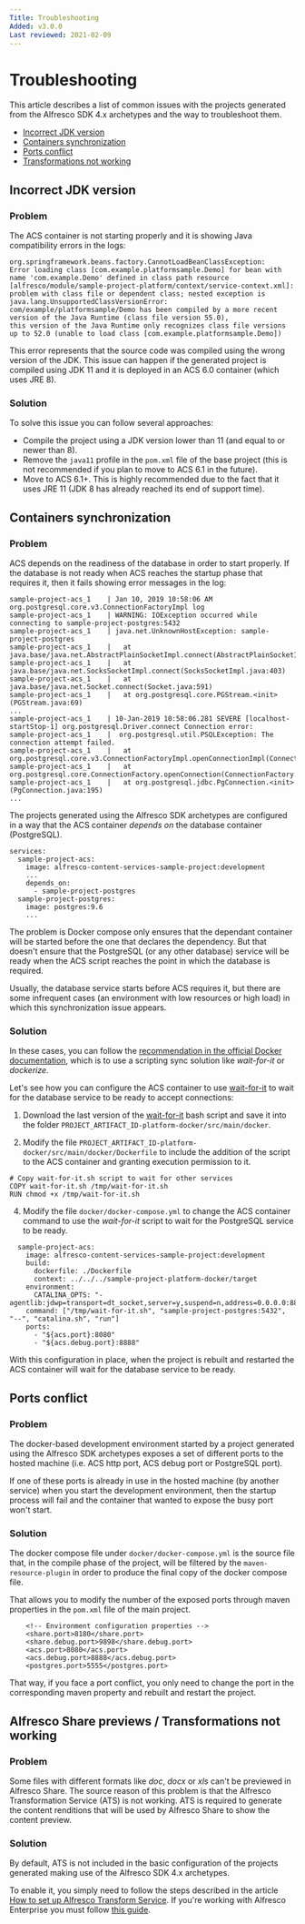 ```yaml
---
Title: Troubleshooting
Added: v3.0.0
Last reviewed: 2021-02-09
---
```

# Troubleshooting

This article describes a list of common issues with the projects generated from the Alfresco SDK 4.x archetypes and the way to troubleshoot them.

* [Incorrect JDK version](#incorrect-jdk-version)
* [Containers synchronization](#containers-synchronization)
* [Ports conflict](#ports-conflict)
* [Transformations not working](#transformations-not-working)

## Incorrect JDK version

### Problem

The ACS container is not starting properly and it is showing Java compatibility errors in the logs:

```
org.springframework.beans.factory.CannotLoadBeanClassException: 
Error loading class [com.example.platformsample.Demo] for bean with name 'com.example.Demo' defined in class path resource 
[alfresco/module/sample-project-platform/context/service-context.xml]: 
problem with class file or dependent class; nested exception is java.lang.UnsupportedClassVersionError: 
com/example/platformsample/Demo has been compiled by a more recent version of the Java Runtime (class file version 55.0), 
this version of the Java Runtime only recognizes class file versions up to 52.0 (unable to load class [com.example.platformsample.Demo])
```

This error represents that the source code was compiled using the wrong version of the JDK. This issue can happen if the generated project is compiled using 
JDK 11 and it is deployed in an ACS 6.0 container (which uses JRE 8).

### Solution

To solve this issue you can follow several approaches:
* Compile the project using a JDK version lower than 11 (and equal to or newer than 8).
* Remove the `java11` profile in the `pom.xml` file of the base project (this is not recommended if you plan to move to ACS 6.1 in the future).
* Move to ACS 6.1+. This is highly recommended due to the fact that it uses JRE 11 (JDK 8 has already reached its end of support time).

## Containers synchronization

### Problem

ACS depends on the readiness of the database in order to start properly. If the database is not ready when ACS reaches the startup phase that requires it, then
it fails showing error messages in the log:

```
sample-project-acs_1    | Jan 10, 2019 10:58:06 AM org.postgresql.core.v3.ConnectionFactoryImpl log
sample-project-acs_1    | WARNING: IOException occurred while connecting to sample-project-postgres:5432
sample-project-acs_1    | java.net.UnknownHostException: sample-project-postgres
sample-project-acs_1    | 	at java.base/java.net.AbstractPlainSocketImpl.connect(AbstractPlainSocketImpl.java:220)
sample-project-acs_1    | 	at java.base/java.net.SocksSocketImpl.connect(SocksSocketImpl.java:403)
sample-project-acs_1    | 	at java.base/java.net.Socket.connect(Socket.java:591)
sample-project-acs_1    | 	at org.postgresql.core.PGStream.<init>(PGStream.java:69)
...
sample-project-acs_1    | 10-Jan-2019 10:58:06.281 SEVERE [localhost-startStop-1] org.postgresql.Driver.connect Connection error: 
sample-project-acs_1    |  org.postgresql.util.PSQLException: The connection attempt failed.
sample-project-acs_1    | 	at org.postgresql.core.v3.ConnectionFactoryImpl.openConnectionImpl(ConnectionFactoryImpl.java:259)
sample-project-acs_1    | 	at org.postgresql.core.ConnectionFactory.openConnection(ConnectionFactory.java:49)
sample-project-acs_1    | 	at org.postgresql.jdbc.PgConnection.<init>(PgConnection.java:195)
...
```

The projects generated using the Alfresco SDK archetypes are configured in a way that the ACS container _depends on_ the database container (PostgreSQL). 

```
services:
  sample-project-acs:
    image: alfresco-content-services-sample-project:development
    ...
    depends_on:
      - sample-project-postgres
  sample-project-postgres:
    image: postgres:9.6
    ...
``` 

The problem is Docker compose only ensures that the dependant container will be started before the one that declares the dependency. But that doesn't ensure 
that the PostgreSQL (or any other database) service will be ready when the ACS script reaches the point in which the database is required. 

Usually, the database service starts before ACS requires it, but there are some infrequent cases (an environment with low resources or high load) in which this
synchronization issue appears.

### Solution

In these cases, you can follow the [recommendation in the official Docker documentation](https://docs.docker.com/compose/startup-order/), which is to use a 
scripting sync solution like _wait-for-it_ or _dockerize_.

Let's see how you can configure the ACS container to use [wait-for-it](https://github.com/vishnubob/wait-for-it) to wait for the database service to be ready 
to accept connections:

1. Download the last version of the [wait-for-it](https://github.com/vishnubob/wait-for-it) bash script and save it into the folder 
`PROJECT_ARTIFACT_ID-platform-docker/src/main/docker`.

2. Modify the file `PROJECT_ARTIFACT_ID-platform-docker/src/main/docker/Dockerfile` to include the addition of the script to the ACS container and granting 
execution permission to it.

```
# Copy wait-for-it.sh script to wait for other services
COPY wait-for-it.sh /tmp/wait-for-it.sh
RUN chmod +x /tmp/wait-for-it.sh
```

4. Modify the file `docker/docker-compose.yml` to change the ACS container command to use the _wait-for-it_ script to wait for the PostgreSQL service to be 
ready.

```
  sample-project-acs:
    image: alfresco-content-services-sample-project:development
    build:
      dockerfile: ./Dockerfile
      context: ../../../sample-project-platform-docker/target
    environment:
      CATALINA_OPTS: "-agentlib:jdwp=transport=dt_socket,server=y,suspend=n,address=0.0.0.0:8888"
    command: ["/tmp/wait-for-it.sh", "sample-project-postgres:5432", "--", "catalina.sh", "run"]
    ports:
      - "${acs.port}:8080"
      - "${acs.debug.port}:8888"
```

With this configuration in place, when the project is rebuilt and restarted the ACS container will wait for the database service to be ready.

## Ports conflict

### Problem

The docker-based development environment started by a project generated using the Alfresco SDK archetypes exposes a set of different ports to the hosted 
machine (i.e. ACS http port, ACS debug port or PostgreSQL port). 

If one of these ports is already in use in the hosted machine (by another service) when you start the development environment, then the startup process will fail 
and the container that wanted to expose the busy port won't start.

### Solution

The docker compose file under `docker/docker-compose.yml` is the source file that, in the compile phase of the project, will be filtered by the 
`maven-resource-plugin` in order to produce the final copy of the docker compose file.

That allows you to modify the number of the exposed ports through maven properties in the `pom.xml` file of the main project.

```
    <!-- Environment configuration properties -->
    <share.port>8180</share.port>
    <share.debug.port>9898</share.debug.port>
    <acs.port>8080</acs.port>
    <acs.debug.port>8888</acs.debug.port>
    <postgres.port>5555</postgres.port>
```

That way, if you face a port conflict, you only need to change the port in the corresponding maven property and rebuilt and restart the project.

## Alfresco Share previews / Transformations not working

### Problem

Some files with different formats like _doc_, _docx_ or _xls_ can't be previewed in Alfresco Share. The source reason of this problem is that the Alfresco 
Transformation Service (ATS) is not working. ATS is required to generate the content renditions that will be used by Alfresco Share to show the content preview.

### Solution

By default, ATS is not included in the basic configuration of the projects generated making use of the Alfresco SDK 4.x archetypes.

To enable it, you simply need to follow the steps described in the article [How to set up Alfresco Transform Service](advanced-topics/alfresco-transform-service.md).
If you're working with Alfresco Enterprise you must follow [this guide](advanced-topics/working-with-enterprise/alfresco-transform-service.md). 
